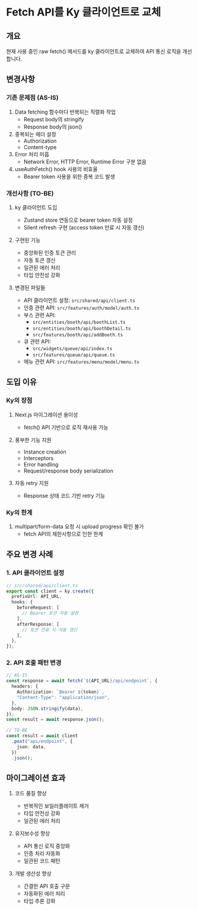 # Fetch API를 Ky 클라이언트로 교체

## 개요

현재 사용 중인 raw fetch() 메서드를 ky 클라이언트로 교체하여 API 통신 로직을 개선합니다.

## 변경사항

### 기존 문제점 (AS-IS)

1. Data fetching 함수마다 반복되는 직렬화 작업
   - Request body의 stringify
   - Response body의 json()
2. 중복되는 헤더 설정
   - Authorization
   - Content-type
3. Error 처리 미흡
   - Network Error, HTTP Error, Runtime Error 구분 없음
4. useAuthFetch() hook 사용의 비효율
   - Bearer token 사용을 위한 중복 코드 발생

### 개선사항 (TO-BE)

1. ky 클라이언트 도입

   - Zustand store 연동으로 bearer token 자동 설정
   - Silent refresh 구현 (access token 만료 시 자동 갱신)

2. 구현된 기능

   - 중앙화된 인증 토큰 관리
   - 자동 토큰 갱신
   - 일관된 에러 처리
   - 타입 안전성 강화

3. 변경된 파일들
   - API 클라이언트 설정: `src/shared/api/client.ts`
   - 인증 관련 API: `src/features/auth/model/auth.ts`
   - 부스 관련 API:
     - `src/entities/booth/api/boothList.ts`
     - `src/entities/booth/api/boothDetail.ts`
     - `src/features/booth/api/addBooth.ts`
   - 큐 관련 API:
     - `src/widgets/queue/api/index.ts`
     - `src/features/queue/api/queue.ts`
   - 메뉴 관련 API: `src/features/menu/model/menu.ts`

## 도입 이유

### Ky의 장점

1. Next.js 마이그레이션 용이성

   - fetch() API 기반으로 로직 재사용 가능

2. 풍부한 기능 지원

   - Instance creation
   - Interceptors
   - Error handling
   - Request/response body serialization

3. 자동 retry 지원
   - Response 상태 코드 기반 retry 기능

### Ky의 한계

1. multipart/form-data 요청 시 upload progress 확인 불가
   - fetch API의 제한사항으로 인한 한계

## 주요 변경 사례

### 1. API 클라이언트 설정

```typescript
// src/shared/api/client.ts
export const client = ky.create({
  prefixUrl: API_URL,
  hooks: {
    beforeRequest: [
      // Bearer 토큰 자동 설정
    ],
    afterResponse: [
      // 토큰 만료 시 자동 갱신
    ],
  },
});
```

### 2. API 호출 패턴 변경

```typescript
// AS-IS
const response = await fetch(`${API_URL}/api/endpoint`, {
  headers: {
    Authorization: `Bearer ${token}`,
    "Content-Type": "application/json",
  },
  body: JSON.stringify(data),
});
const result = await response.json();

// TO-BE
const result = await client
  .post("api/endpoint", {
    json: data,
  })
  .json();
```

## 마이그레이션 효과

1. 코드 품질 향상

   - 반복적인 보일러플레이트 제거
   - 타입 안전성 강화
   - 일관된 에러 처리

2. 유지보수성 향상

   - API 통신 로직 중앙화
   - 인증 처리 자동화
   - 일관된 코드 패턴

3. 개발 생산성 향상
   - 간결한 API 호출 구문
   - 자동화된 에러 처리
   - 타입 추론 강화
